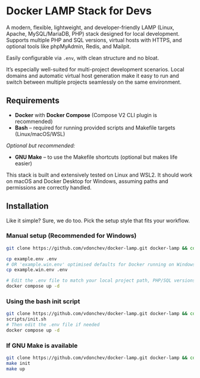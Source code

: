 # Docker LAMP Stack for Devs

A modern, flexible, lightweight, and developer-friendly LAMP (Linux, Apache, MySQL/MariaDB, PHP) stack designed for local development.  
Supports multiple PHP and SQL versions, virtual hosts with HTTPS, and optional tools like phpMyAdmin, Redis, and Mailpit.

Easily configurable via `.env`, with clean structure and no bloat.

It’s especially well-suited for multi-project development scenarios.
Local domains and automatic virtual host generation make it easy to run and switch between multiple projects seamlessly on the same environment.

## Requirements

- **Docker** with **Docker Compose** (Compose V2 CLI plugin is recommended)
- **Bash** – required for running provided scripts and Makefile targets (Linux/macOS/WSL)

_Optional but recommended:_
- **GNU Make** – to use the Makefile shortcuts (optional but makes life easier)

This stack is built and extensively tested on Linux and WSL2.
It should work on macOS and Docker Desktop for Windows, assuming paths and permissions are correctly handled.


## Installation

Like it simple? Sure, we do too. Pick the setup style that fits your workflow.

### Manual setup (Recommended for Windows)

```bash
git clone https://github.com/vdonchev/docker-lamp.git docker-lamp && cd docker-lamp

cp example.env .env
# OR 'example.win.env' optimised defaults for Docker running on Windows without WSL
cp example.win.env .env

# Edit the .env file to match your local project path, PHP/SQL versions, ports, etc.
docker compose up -d
```

### Using the bash init script

```bash
git clone https://github.com/vdonchev/docker-lamp.git docker-lamp && cd docker-lamp
scripts/init.sh
# Then edit the .env file if needed
docker compose up -d
```

### If GNU Make is available

```bash
git clone https://github.com/vdonchev/docker-lamp.git docker-lamp && cd docker-lamp
make init
make up
```